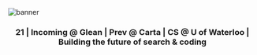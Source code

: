 <img src="andy_lee_banner_slim.png" alt="banner"/>

<h3 align="center">21 | Incoming @ Glean | Prev @ Carta | CS @ U of Waterloo | Building the future of search & coding</h3>
